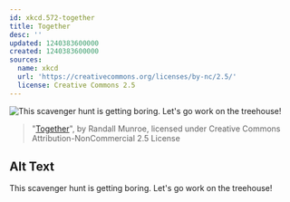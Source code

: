 ```yaml
---
id: xkcd.572-together
title: Together
desc: ''
updated: 1240383600000
created: 1240383600000
sources:
  name: xkcd
  url: 'https://creativecommons.org/licenses/by-nc/2.5/'
  license: Creative Commons 2.5
---
```

![This scavenger hunt is getting boring.  Let's go work on the treehouse!](https://imgs.xkcd.com/comics/together.png)
> "[Together](https://xkcd.com/572/)", by Randall Munroe, licensed under Creative Commons Attribution-NonCommercial 2.5 License

## Alt Text
This scavenger hunt is getting boring.  Let's go work on the treehouse!
